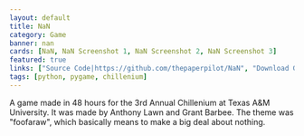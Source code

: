 ```yaml
---
layout: default
title: NaN
category: Game
banner: nan
cards: [NaN, NaN Screenshot 1, NaN Screenshot 2, NaN Screenshot 3]
featured: true
links: ["Source Code|https://github.com/thepaperpilot/NaN", "Download Game|https://thepaperpilot.itch.io/nan"]
tags: [python, pygame, chillenium]
---
```

A game made in 48 hours for the 3rd Annual Chillenium at Texas A&M University. It was made by Anthony Lawn and Grant Barbee. The theme was "foofaraw", which basically means to make a big deal about nothing. 

